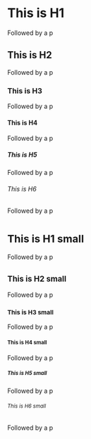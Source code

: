 ---
---

<h1>This is H1</h1>
<p>Followed by a p</p>
<h2>This is H2</h2>
<p>Followed by a p</p>
<h3>This is H3</h3>
<p>Followed by a p</p>
<h4>This is H4</h4>
<p>Followed by a p</p>
<h5>This is H5</h5>
<p>Followed by a p</p>
<h6>This is H6</h6>
<p>Followed by a p</p>
<h1><small>This is H1 small</small></h1>
<p>Followed by a p</p>
<h2><small>This is H2 small</small></h2>
<p>Followed by a p</p>
<h3><small>This is H3 small</small></h3>
<p>Followed by a p</p>
<h4><small>This is H4 small</small></h4>
<p>Followed by a p</p>
<h5><small>This is H5 small</small></h5>
<p>Followed by a p</p>
<h6><small>This is H6 small</small></h6>
<p>Followed by a p</p>
